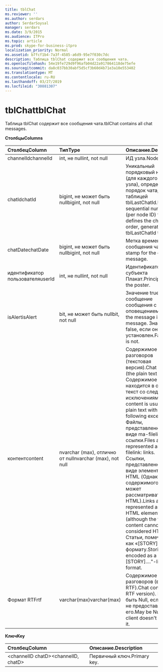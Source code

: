 ```yaml
---
title: tblChat
ms.reviewer: ''
ms.author: serdars
author: SerdarSoysal
manager: serdars
ms.date: 3/9/2015
ms.audience: ITPro
ms.topic: article
ms.prod: skype-for-business-itpro
localization_priority: Normal
ms.assetid: b7fcf1b4-7a3f-4585-a6d9-95e7f030c7dc
description: Таблица tblChat содержит все сообщения чата.
ms.openlocfilehash: 54e19fe729d9f96afb04d22a917864118de75efe
ms.sourcegitcommit: da8c037bb30abf5d5cf3b60d4b71e3a10e553402
ms.translationtype: MT
ms.contentlocale: ru-RU
ms.lasthandoff: 03/27/2019
ms.locfileid: "30881307"
---
```

# <a name="tblchat"></a><span data-ttu-id="77253-103">tblChat</span><span class="sxs-lookup"><span data-stu-id="77253-103">tblChat</span></span>
 
<span data-ttu-id="77253-104">Таблица tblChat содержит все сообщения чата.</span><span class="sxs-lookup"><span data-stu-id="77253-104">tblChat contains all chat messages.</span></span>
  
<span data-ttu-id="77253-105">**Столбцы**</span><span class="sxs-lookup"><span data-stu-id="77253-105">**Columns**</span></span>

|<span data-ttu-id="77253-106">**Столбец**</span><span class="sxs-lookup"><span data-stu-id="77253-106">**Column**</span></span>|<span data-ttu-id="77253-107">**Тип**</span><span class="sxs-lookup"><span data-stu-id="77253-107">**Type**</span></span>|<span data-ttu-id="77253-108">**Описание**.</span><span class="sxs-lookup"><span data-stu-id="77253-108">**Description**</span></span>|
|:-----|:-----|:-----|
|<span data-ttu-id="77253-109">channelId</span><span class="sxs-lookup"><span data-stu-id="77253-109">channelId</span></span>  <br/> |<span data-ttu-id="77253-110">int, не null</span><span class="sxs-lookup"><span data-stu-id="77253-110">int, not null</span></span>  <br/> |<span data-ttu-id="77253-111">ИД узла.</span><span class="sxs-lookup"><span data-stu-id="77253-111">Node ID.</span></span>  <br/> |
|<span data-ttu-id="77253-112">chatId</span><span class="sxs-lookup"><span data-stu-id="77253-112">chatId</span></span>  <br/> |<span data-ttu-id="77253-113">bigint, не может быть null</span><span class="sxs-lookup"><span data-stu-id="77253-113">bigint, not null</span></span>  <br/> |<span data-ttu-id="77253-114">Уникальный порядковый номер (для каждого ИД узла), определяющий порядок чата, таблицей tblLastChatId.</span><span class="sxs-lookup"><span data-stu-id="77253-114">Unique sequential number (per node ID) that defines the chat room order, generated by tblLastChatId table.</span></span>  <br/> |
|<span data-ttu-id="77253-115">chatDate</span><span class="sxs-lookup"><span data-stu-id="77253-115">chatDate</span></span>  <br/> |<span data-ttu-id="77253-116">bigint, не может быть null</span><span class="sxs-lookup"><span data-stu-id="77253-116">bigint, not null</span></span>  <br/> |<span data-ttu-id="77253-117">Метка времени для сообщения чата.</span><span class="sxs-lookup"><span data-stu-id="77253-117">Time stamp for the chat message.</span></span>  <br/> |
|<span data-ttu-id="77253-118">идентификатор пользователя</span><span class="sxs-lookup"><span data-stu-id="77253-118">userId</span></span>  <br/> |<span data-ttu-id="77253-119">int, не null</span><span class="sxs-lookup"><span data-stu-id="77253-119">int, not null</span></span>  <br/> |<span data-ttu-id="77253-120">Идентификатор субъекта Плакат.</span><span class="sxs-lookup"><span data-stu-id="77253-120">Principal ID of the poster.</span></span>  <br/> |
|<span data-ttu-id="77253-121">isAlert</span><span class="sxs-lookup"><span data-stu-id="77253-121">isAlert</span></span>  <br/> |<span data-ttu-id="77253-122">bit, не может быть null</span><span class="sxs-lookup"><span data-stu-id="77253-122">bit, not null</span></span>  <br/> |<span data-ttu-id="77253-123">Значение true, если сообщение сообщения с оповещением.</span><span class="sxs-lookup"><span data-stu-id="77253-123">True if the message is an alert message.</span></span> <span data-ttu-id="77253-124">Значение false, если он не установлен.</span><span class="sxs-lookup"><span data-stu-id="77253-124">False if it is not.</span></span>  <br/> |
|<span data-ttu-id="77253-125">контент</span><span class="sxs-lookup"><span data-stu-id="77253-125">content</span></span>  <br/> |<span data-ttu-id="77253-126">nvarchar (max), отлично от null</span><span class="sxs-lookup"><span data-stu-id="77253-126">nvarchar (max), not null</span></span>  <br/> | <span data-ttu-id="77253-127">Содержимое разговоров (текстовая версия).</span><span class="sxs-lookup"><span data-stu-id="77253-127">Chat content (the plain text version).</span></span> <span data-ttu-id="77253-128">Содержимое обычно находится в обычный текст со следующими исключениями:</span><span class="sxs-lookup"><span data-stu-id="77253-128">The content is usually in plain text with the following exceptions:</span></span> <br/>  <span data-ttu-id="77253-129">Файлы, представленные в виде ma-filelink: ссылки.</span><span class="sxs-lookup"><span data-stu-id="77253-129">Files are represented as ma-filelink: links.</span></span> <br/>  <span data-ttu-id="77253-130">Ссылки, представленные в виде элементов HTML (Однако тип содержимого не может рассматриваться HTML).</span><span class="sxs-lookup"><span data-stu-id="77253-130">Links are represented as an HTML element (although the type of content cannot be considered HTML).</span></span> <br/>  <span data-ttu-id="77253-131">Статьи, помеченные как «[STORY]....»-формату.</span><span class="sxs-lookup"><span data-stu-id="77253-131">Stories are encoded as a "[STORY]...."-like format.</span></span> <br/> |
|<span data-ttu-id="77253-132">Формат RTF</span><span class="sxs-lookup"><span data-stu-id="77253-132">rtf</span></span>  <br/> |<span data-ttu-id="77253-133">varchar(max)</span><span class="sxs-lookup"><span data-stu-id="77253-133">varchar(max)</span></span>  <br/> |<span data-ttu-id="77253-134">Содержимое разговоров (версия RTF).</span><span class="sxs-lookup"><span data-stu-id="77253-134">Chat content (the RTF version).</span></span> <span data-ttu-id="77253-135">Может быть Null, если клиент не предоставляет его.</span><span class="sxs-lookup"><span data-stu-id="77253-135">May be Null if client doesn't provide it.</span></span>  <br/> |
   
<span data-ttu-id="77253-136">**Ключ**</span><span class="sxs-lookup"><span data-stu-id="77253-136">**Key**</span></span>

|<span data-ttu-id="77253-137">**Столбец**</span><span class="sxs-lookup"><span data-stu-id="77253-137">**Column**</span></span>|<span data-ttu-id="77253-138">**Описание**.</span><span class="sxs-lookup"><span data-stu-id="77253-138">**Description**</span></span>|
|:-----|:-----|
|<span data-ttu-id="77253-139">\<channelID chatD\></span><span class="sxs-lookup"><span data-stu-id="77253-139">\<channelID, chatD\></span></span>  <br/> |<span data-ttu-id="77253-140">Первичный ключ.</span><span class="sxs-lookup"><span data-stu-id="77253-140">Primary key.</span></span>  <br/> |
   

